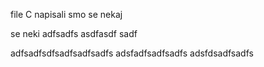 file C napisali smo se nekaj

se neki
adfsadfs
asdfasdf
sadf










adfsadfsdfsadfsadfsadfs
adsfadfsadfsadfs
adsfdsadfsadfs